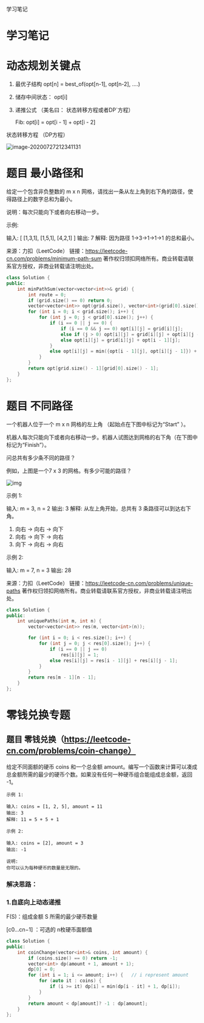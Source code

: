 学习笔记


# 学习笔记



# 动态规划关键点

1. 最优子结构  opt[n] = best_of(opt[n-1], opt[n-2], ....)

2. 储存中间状态： opt[i]

3. 递推公式 （美名曰： 状态转移方程或者DP`方程）

   Fib: opt[i] = opt[i - 1] + opt[i - 2] 

状态转移方程 （DP方程）

![image-20200727212341131](/home/hit/.config/Typora/typora-user-images/image-20200727212341131.png)

# 题目 最小路径和

给定一个包含非负整数的 m x n 网格，请找出一条从左上角到右下角的路径，使得路径上的数字总和为最小。

说明：每次只能向下或者向右移动一步。

示例:

输入:
[
  [1,3,1],
  [1,5,1],
  [4,2,1]
]
输出: 7
解释: 因为路径 1→3→1→1→1 的总和最小。

来源：力扣（LeetCode）
链接：https://leetcode-cn.com/problems/minimum-path-sum
著作权归领扣网络所有。商业转载请联系官方授权，非商业转载请注明出处。

```c++
class Solution {
public:
    int minPathSum(vector<vector<int>>& grid) {
        int route = 0;
        if (grid.size() == 0) return 0;
        vector<vector<int>> opt(grid.size(), vector<int>(grid[0].size()));
        for (int i = 0; i < grid.size(); i++) {
            for (int j = 0; j < grid[0].size(); j++) {
                if (i == 0 || j == 0) {
                    if (i == 0 && j == 0) opt[i][j] = grid[i][j];
                    else if (j > 0) opt[i][j] = grid[i][j] + opt[i][j - 1];
                    else opt[i][j] = grid[i][j] + opt[i - 1][j];
                }
                else opt[i][j] = min({opt[i - 1][j], opt[i][j - 1]}) + grid[i][j];
            }
        }
        return opt[grid.size() - 1][grid[0].size() - 1];
    }
};
```

# 题目 不同路径

一个机器人位于一个 m x n 网格的左上角 （起始点在下图中标记为“Start” ）。

机器人每次只能向下或者向右移动一步。机器人试图达到网格的右下角（在下图中标记为“Finish”）。

问总共有多少条不同的路径？

例如，上图是一个7 x 3 的网格。有多少可能的路径？

![img](https://assets.leetcode-cn.com/aliyun-lc-upload/uploads/2018/10/22/robot_maze.png) 

示例 1:

输入: m = 3, n = 2
输出: 3
解释:
从左上角开始，总共有 3 条路径可以到达右下角。

1. 向右 -> 向右 -> 向下
2. 向右 -> 向下 -> 向右
3. 向下 -> 向右 -> 向右

示例 2:

输入: m = 7, n = 3
输出: 28

来源：力扣（LeetCode）
链接：https://leetcode-cn.com/problems/unique-paths
著作权归领扣网络所有。商业转载请联系官方授权，非商业转载请注明出处。

```c++
class Solution {
public:
    int uniquePaths(int m, int n) {
        vector<vector<int>> res(m, vector<int>(n));

        for (int i = 0; i < res.size(); i++) {
            for (int j = 0; j < res[0].size(); j++) {
                if (i == 0 || j == 0) 
                    res[i][j] = 1;
                else res[i][j] = res[i - 1][j] + res[i][j - 1];
            }
        }
        return res[m - 1][n - 1];
    }
};
```



# 零钱兑换专题

## 题目 零钱兑换（https://leetcode-cn.com/problems/coin-change）

给定不同面额的硬币 coins 和一个总金额 amount。编写一个函数来计算可以凑成总金额所需的最少的硬币个数。如果没有任何一种硬币组合能组成总金额，返回 -1。

```
示例 1:

输入: coins = [1, 2, 5], amount = 11
输出: 3 
解释: 11 = 5 + 5 + 1

示例 2:

输入: coins = [2], amount = 3
输出: -1 

说明:
你可以认为每种硬币的数量是无限的。

```

### 解决思路：

### 1.自底向上动态递推

F(S)：组成金额 S 所需的最少硬币数量

[c0…cn−1] ：可选的 n枚硬币面额值

```c++
class Solution {
public:
    int coinChange(vector<int>& coins, int amount) {
        if (coins.size() == 0) return -1;
        vector<int> dp(amount + 1, amount + 1);
        dp[0] = 0;
        for (int i = 1; i <= amount; i++) {   // i represent amount
            for (auto it : coins) {
                if (i >= it) dp[i] = min(dp[i - it] + 1, dp[i]);
            }
        }
        return amount < dp[amount]? -1 : dp[amount];
    }
};
```



